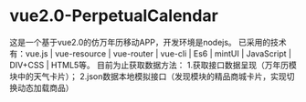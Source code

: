 # vue2.0-PerpetualCalendar
这是一个基于vue2.0的仿万年历移动APP，开发环境是nodejs。
已采用的技术有：vue.js | vue-resource | vue-router | vue-cli | Es6 | mintUI | JavaScript | DIV+CSS | HTML5等。
目前为止获取数据方法：
1.获取接口数据呈现（万年历模块中的天气卡片）；
2.json数据本地模拟接口（发现模块的精品商城卡片，实现切换动态加载商品）
